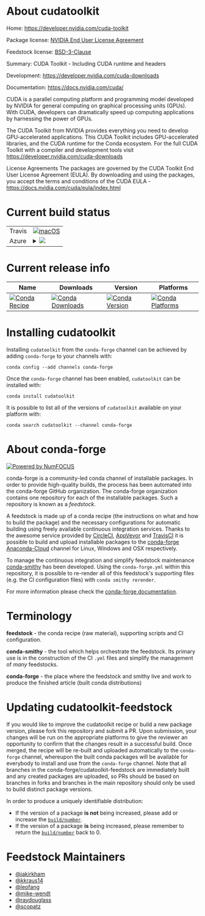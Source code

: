 About cudatoolkit
=================

Home: https://developer.nvidia.com/cuda-toolkit

Package license: [NVIDIA End User License Agreement](https://docs.nvidia.com/cuda/eula/index.html)

Feedstock license: [BSD-3-Clause](https://github.com/conda-forge/cudatoolkit-feedstock/blob/master/LICENSE.txt)

Summary: CUDA Toolkit - Including CUDA runtime and headers

Development: https://developer.nvidia.com/cuda-downloads

Documentation: https://docs.nvidia.com/cuda/

CUDA is a parallel computing platform and programming model developed by NVIDIA for general computing on graphical processing units (GPUs). With CUDA, developers can dramatically speed up computing applications by harnessing the power of GPUs.

The CUDA Toolkit from NVIDIA provides everything you need to develop GPU-accelerated applications. This CUDA Toolkit includes GPU-accelerated libraries, and the CUDA runtime for the Conda ecosystem. For the full CUDA Toolkit with a compiler and development tools visit https://developer.nvidia.com/cuda-downloads

License Agreements
The packages are governed by the CUDA Toolkit End User License Agreement (EULA). By downloading and using the packages, you accept the terms and conditions of the CUDA EULA - https://docs.nvidia.com/cuda/eula/index.html


Current build status
====================


<table><tr>
    <td>Travis</td>
    <td>
      <a href="https://travis-ci.com/conda-forge/cudatoolkit-feedstock">
        <img alt="macOS" src="https://img.shields.io/travis/com/conda-forge/cudatoolkit-feedstock/master.svg?label=macOS">
      </a>
    </td>
  </tr>
    
  <tr>
    <td>Azure</td>
    <td>
      <details>
        <summary>
          <a href="https://dev.azure.com/conda-forge/feedstock-builds/_build/latest?definitionId=10936&branchName=master">
            <img src="https://dev.azure.com/conda-forge/feedstock-builds/_apis/build/status/cudatoolkit-feedstock?branchName=master">
          </a>
        </summary>
        <table>
          <thead><tr><th>Variant</th><th>Status</th></tr></thead>
          <tbody><tr>
              <td>linux_64_major_minor_ver10.0</td>
              <td>
                <a href="https://dev.azure.com/conda-forge/feedstock-builds/_build/latest?definitionId=10936&branchName=master">
                  <img src="https://dev.azure.com/conda-forge/feedstock-builds/_apis/build/status/cudatoolkit-feedstock?branchName=master&jobName=linux&configuration=linux_64_major_minor_ver10.0" alt="variant">
                </a>
              </td>
            </tr><tr>
              <td>linux_64_major_minor_ver10.1</td>
              <td>
                <a href="https://dev.azure.com/conda-forge/feedstock-builds/_build/latest?definitionId=10936&branchName=master">
                  <img src="https://dev.azure.com/conda-forge/feedstock-builds/_apis/build/status/cudatoolkit-feedstock?branchName=master&jobName=linux&configuration=linux_64_major_minor_ver10.1" alt="variant">
                </a>
              </td>
            </tr><tr>
              <td>linux_64_major_minor_ver10.2</td>
              <td>
                <a href="https://dev.azure.com/conda-forge/feedstock-builds/_build/latest?definitionId=10936&branchName=master">
                  <img src="https://dev.azure.com/conda-forge/feedstock-builds/_apis/build/status/cudatoolkit-feedstock?branchName=master&jobName=linux&configuration=linux_64_major_minor_ver10.2" alt="variant">
                </a>
              </td>
            </tr><tr>
              <td>linux_64_major_minor_ver11.0</td>
              <td>
                <a href="https://dev.azure.com/conda-forge/feedstock-builds/_build/latest?definitionId=10936&branchName=master">
                  <img src="https://dev.azure.com/conda-forge/feedstock-builds/_apis/build/status/cudatoolkit-feedstock?branchName=master&jobName=linux&configuration=linux_64_major_minor_ver11.0" alt="variant">
                </a>
              </td>
            </tr><tr>
              <td>linux_64_major_minor_ver11.1</td>
              <td>
                <a href="https://dev.azure.com/conda-forge/feedstock-builds/_build/latest?definitionId=10936&branchName=master">
                  <img src="https://dev.azure.com/conda-forge/feedstock-builds/_apis/build/status/cudatoolkit-feedstock?branchName=master&jobName=linux&configuration=linux_64_major_minor_ver11.1" alt="variant">
                </a>
              </td>
            </tr><tr>
              <td>linux_64_major_minor_ver11.2</td>
              <td>
                <a href="https://dev.azure.com/conda-forge/feedstock-builds/_build/latest?definitionId=10936&branchName=master">
                  <img src="https://dev.azure.com/conda-forge/feedstock-builds/_apis/build/status/cudatoolkit-feedstock?branchName=master&jobName=linux&configuration=linux_64_major_minor_ver11.2" alt="variant">
                </a>
              </td>
            </tr><tr>
              <td>linux_64_major_minor_ver9.2</td>
              <td>
                <a href="https://dev.azure.com/conda-forge/feedstock-builds/_build/latest?definitionId=10936&branchName=master">
                  <img src="https://dev.azure.com/conda-forge/feedstock-builds/_apis/build/status/cudatoolkit-feedstock?branchName=master&jobName=linux&configuration=linux_64_major_minor_ver9.2" alt="variant">
                </a>
              </td>
            </tr><tr>
              <td>linux_ppc64le_major_minor_ver10.2</td>
              <td>
                <a href="https://dev.azure.com/conda-forge/feedstock-builds/_build/latest?definitionId=10936&branchName=master">
                  <img src="https://dev.azure.com/conda-forge/feedstock-builds/_apis/build/status/cudatoolkit-feedstock?branchName=master&jobName=linux&configuration=linux_ppc64le_major_minor_ver10.2" alt="variant">
                </a>
              </td>
            </tr><tr>
              <td>linux_ppc64le_major_minor_ver11.0</td>
              <td>
                <a href="https://dev.azure.com/conda-forge/feedstock-builds/_build/latest?definitionId=10936&branchName=master">
                  <img src="https://dev.azure.com/conda-forge/feedstock-builds/_apis/build/status/cudatoolkit-feedstock?branchName=master&jobName=linux&configuration=linux_ppc64le_major_minor_ver11.0" alt="variant">
                </a>
              </td>
            </tr><tr>
              <td>linux_ppc64le_major_minor_ver11.1</td>
              <td>
                <a href="https://dev.azure.com/conda-forge/feedstock-builds/_build/latest?definitionId=10936&branchName=master">
                  <img src="https://dev.azure.com/conda-forge/feedstock-builds/_apis/build/status/cudatoolkit-feedstock?branchName=master&jobName=linux&configuration=linux_ppc64le_major_minor_ver11.1" alt="variant">
                </a>
              </td>
            </tr><tr>
              <td>linux_ppc64le_major_minor_ver11.2</td>
              <td>
                <a href="https://dev.azure.com/conda-forge/feedstock-builds/_build/latest?definitionId=10936&branchName=master">
                  <img src="https://dev.azure.com/conda-forge/feedstock-builds/_apis/build/status/cudatoolkit-feedstock?branchName=master&jobName=linux&configuration=linux_ppc64le_major_minor_ver11.2" alt="variant">
                </a>
              </td>
            </tr><tr>
              <td>win_64_major_minor_ver10.0</td>
              <td>
                <a href="https://dev.azure.com/conda-forge/feedstock-builds/_build/latest?definitionId=10936&branchName=master">
                  <img src="https://dev.azure.com/conda-forge/feedstock-builds/_apis/build/status/cudatoolkit-feedstock?branchName=master&jobName=win&configuration=win_64_major_minor_ver10.0" alt="variant">
                </a>
              </td>
            </tr><tr>
              <td>win_64_major_minor_ver10.1</td>
              <td>
                <a href="https://dev.azure.com/conda-forge/feedstock-builds/_build/latest?definitionId=10936&branchName=master">
                  <img src="https://dev.azure.com/conda-forge/feedstock-builds/_apis/build/status/cudatoolkit-feedstock?branchName=master&jobName=win&configuration=win_64_major_minor_ver10.1" alt="variant">
                </a>
              </td>
            </tr><tr>
              <td>win_64_major_minor_ver10.2</td>
              <td>
                <a href="https://dev.azure.com/conda-forge/feedstock-builds/_build/latest?definitionId=10936&branchName=master">
                  <img src="https://dev.azure.com/conda-forge/feedstock-builds/_apis/build/status/cudatoolkit-feedstock?branchName=master&jobName=win&configuration=win_64_major_minor_ver10.2" alt="variant">
                </a>
              </td>
            </tr><tr>
              <td>win_64_major_minor_ver11.0</td>
              <td>
                <a href="https://dev.azure.com/conda-forge/feedstock-builds/_build/latest?definitionId=10936&branchName=master">
                  <img src="https://dev.azure.com/conda-forge/feedstock-builds/_apis/build/status/cudatoolkit-feedstock?branchName=master&jobName=win&configuration=win_64_major_minor_ver11.0" alt="variant">
                </a>
              </td>
            </tr><tr>
              <td>win_64_major_minor_ver11.1</td>
              <td>
                <a href="https://dev.azure.com/conda-forge/feedstock-builds/_build/latest?definitionId=10936&branchName=master">
                  <img src="https://dev.azure.com/conda-forge/feedstock-builds/_apis/build/status/cudatoolkit-feedstock?branchName=master&jobName=win&configuration=win_64_major_minor_ver11.1" alt="variant">
                </a>
              </td>
            </tr><tr>
              <td>win_64_major_minor_ver11.2</td>
              <td>
                <a href="https://dev.azure.com/conda-forge/feedstock-builds/_build/latest?definitionId=10936&branchName=master">
                  <img src="https://dev.azure.com/conda-forge/feedstock-builds/_apis/build/status/cudatoolkit-feedstock?branchName=master&jobName=win&configuration=win_64_major_minor_ver11.2" alt="variant">
                </a>
              </td>
            </tr><tr>
              <td>win_64_major_minor_ver9.2</td>
              <td>
                <a href="https://dev.azure.com/conda-forge/feedstock-builds/_build/latest?definitionId=10936&branchName=master">
                  <img src="https://dev.azure.com/conda-forge/feedstock-builds/_apis/build/status/cudatoolkit-feedstock?branchName=master&jobName=win&configuration=win_64_major_minor_ver9.2" alt="variant">
                </a>
              </td>
            </tr>
          </tbody>
        </table>
      </details>
    </td>
  </tr>
</table>

Current release info
====================

| Name | Downloads | Version | Platforms |
| --- | --- | --- | --- |
| [![Conda Recipe](https://img.shields.io/badge/recipe-cudatoolkit-green.svg)](https://anaconda.org/conda-forge/cudatoolkit) | [![Conda Downloads](https://img.shields.io/conda/dn/conda-forge/cudatoolkit.svg)](https://anaconda.org/conda-forge/cudatoolkit) | [![Conda Version](https://img.shields.io/conda/vn/conda-forge/cudatoolkit.svg)](https://anaconda.org/conda-forge/cudatoolkit) | [![Conda Platforms](https://img.shields.io/conda/pn/conda-forge/cudatoolkit.svg)](https://anaconda.org/conda-forge/cudatoolkit) |

Installing cudatoolkit
======================

Installing `cudatoolkit` from the `conda-forge` channel can be achieved by adding `conda-forge` to your channels with:

```
conda config --add channels conda-forge
```

Once the `conda-forge` channel has been enabled, `cudatoolkit` can be installed with:

```
conda install cudatoolkit
```

It is possible to list all of the versions of `cudatoolkit` available on your platform with:

```
conda search cudatoolkit --channel conda-forge
```


About conda-forge
=================

[![Powered by NumFOCUS](https://img.shields.io/badge/powered%20by-NumFOCUS-orange.svg?style=flat&colorA=E1523D&colorB=007D8A)](http://numfocus.org)

conda-forge is a community-led conda channel of installable packages.
In order to provide high-quality builds, the process has been automated into the
conda-forge GitHub organization. The conda-forge organization contains one repository
for each of the installable packages. Such a repository is known as a *feedstock*.

A feedstock is made up of a conda recipe (the instructions on what and how to build
the package) and the necessary configurations for automatic building using freely
available continuous integration services. Thanks to the awesome service provided by
[CircleCI](https://circleci.com/), [AppVeyor](https://www.appveyor.com/)
and [TravisCI](https://travis-ci.com/) it is possible to build and upload installable
packages to the [conda-forge](https://anaconda.org/conda-forge)
[Anaconda-Cloud](https://anaconda.org/) channel for Linux, Windows and OSX respectively.

To manage the continuous integration and simplify feedstock maintenance
[conda-smithy](https://github.com/conda-forge/conda-smithy) has been developed.
Using the ``conda-forge.yml`` within this repository, it is possible to re-render all of
this feedstock's supporting files (e.g. the CI configuration files) with ``conda smithy rerender``.

For more information please check the [conda-forge documentation](https://conda-forge.org/docs/).

Terminology
===========

**feedstock** - the conda recipe (raw material), supporting scripts and CI configuration.

**conda-smithy** - the tool which helps orchestrate the feedstock.
                   Its primary use is in the construction of the CI ``.yml`` files
                   and simplify the management of *many* feedstocks.

**conda-forge** - the place where the feedstock and smithy live and work to
                  produce the finished article (built conda distributions)


Updating cudatoolkit-feedstock
==============================

If you would like to improve the cudatoolkit recipe or build a new
package version, please fork this repository and submit a PR. Upon submission,
your changes will be run on the appropriate platforms to give the reviewer an
opportunity to confirm that the changes result in a successful build. Once
merged, the recipe will be re-built and uploaded automatically to the
`conda-forge` channel, whereupon the built conda packages will be available for
everybody to install and use from the `conda-forge` channel.
Note that all branches in the conda-forge/cudatoolkit-feedstock are
immediately built and any created packages are uploaded, so PRs should be based
on branches in forks and branches in the main repository should only be used to
build distinct package versions.

In order to produce a uniquely identifiable distribution:
 * If the version of a package **is not** being increased, please add or increase
   the [``build/number``](https://conda.io/docs/user-guide/tasks/build-packages/define-metadata.html#build-number-and-string).
 * If the version of a package **is** being increased, please remember to return
   the [``build/number``](https://conda.io/docs/user-guide/tasks/build-packages/define-metadata.html#build-number-and-string)
   back to 0.

Feedstock Maintainers
=====================

* [@jakirkham](https://github.com/jakirkham/)
* [@kkraus14](https://github.com/kkraus14/)
* [@leofang](https://github.com/leofang/)
* [@mike-wendt](https://github.com/mike-wendt/)
* [@raydouglass](https://github.com/raydouglass/)
* [@scopatz](https://github.com/scopatz/)


